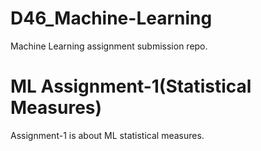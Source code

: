 # D46_Machine-Learning
Machine Learning assignment submission repo.

# ML Assignment-1(Statistical Measures)
Assignment-1 is about ML statistical measures.

